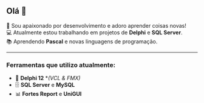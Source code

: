 ## Olá 👋

🌟 Sou apaixonado por desenvolvimento e adoro aprender coisas novas!  
💻 Atualmente estou trabalhando em projetos de **Delphi** e **SQL Server**.  
📚 Aprendendo **Pascal** e novas linguagens de programação.

---

### Ferramentas que utilizo atualmente:
- 🚀 **Delphi 12** **(VCL & FMX)*
- 🗄️ **SQL Server** e **MySQL**
- 📊 **Fortes Report** e **UniGUI**




<!--
**Wellricio/Wellricio** is a ✨ _special_ ✨ repository because its `README.md` (this file) appears on your GitHub profile.

Here are some ideas to get you started:

- 🔭 I’m currently working on ...
- 🌱 I’m currently learning ...
- 👯 I’m looking to collaborate on ...
- 🤔 I’m looking for help with ...
- 💬 Ask me about ...
- 📫 How to reach me: ...
- 😄 Pronouns: ...
- ⚡ Fun fact: ...
-->
